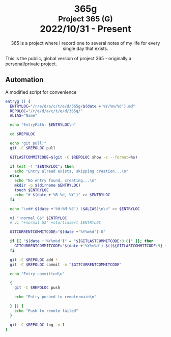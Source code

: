 <h1 align="center">365g<br><sup>Project 365 (G)</sup><br>2022/10/31 - Present</h1>
<p align="center">365 is a project where I record one to several notes of my life for every single day that exists.</p>

This is the public, global version of project 365 - originally a personal/private project.

## Automation

A modified script for convenience

```bash
entryg () {
  ENTRYLOC="/r/e/d/a/c/t/e/d/365g/$(date +'%Y/%m/%d').md"
  REPOLOC="/r/e/d/a/c/t/e/d/365g/"
  ALIAS="Name"

  echo "EntryPath: $ENTRYLOC\n"

  cd $REPOLOC

  echo "git pull:"
  git -C $REPOLOC pull

  GITLASTCOMMITCODE=$(git -C $REPOLOC show -s --format=%s)

  if test -f "$ENTRYLOC"; then
    echo "Entry alread exists, skipping creation...\n"
  else
    echo "No entry found, creating...\n"
    mkdir -p $(dirname $ENTRYLOC)
    touch $ENTRYLOC
    echo "# $(date +'%B %d, %Y')" >> $ENTRYLOC
  fi

  echo "\n## $(date +'%H:%M:%S') ($ALIAS)\n\n" >> $ENTRYLOC

  vi "+normal G$" $ENTRYLOC
  # vi "+normal G$" +startinsert $ENTRYLOC

  GITCURRENTCOMMITCODE="$(date +'%Y%m%d')-0"

  if [[ "$(date +'%Y%m%d')" = "${GITLASTCOMMITCODE:0:8}" ]]; then
    GITCURRENTCOMMITCODE="$(date +'%Y%m%d')-$((${GITLASTCOMMITCODE:9} + 1))"
  fi

  git -C $REPOLOC add *
  git -C $REPOLOC commit -m "$GITCURRENTCOMMITCODE"

  echo "Entry committed\n"

  {
    git -C $REPOLOC push

    echo "Entry pushed to remote:main\n"

  } || {
    echo "Push to remote failed"
  }

  git -C $REPOLOC log -n 1
}
```
